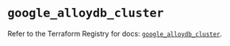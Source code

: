 # `google_alloydb_cluster`

Refer to the Terraform Registry for docs: [`google_alloydb_cluster`](https://registry.terraform.io/providers/hashicorp/google/6.25.0/docs/resources/alloydb_cluster).
